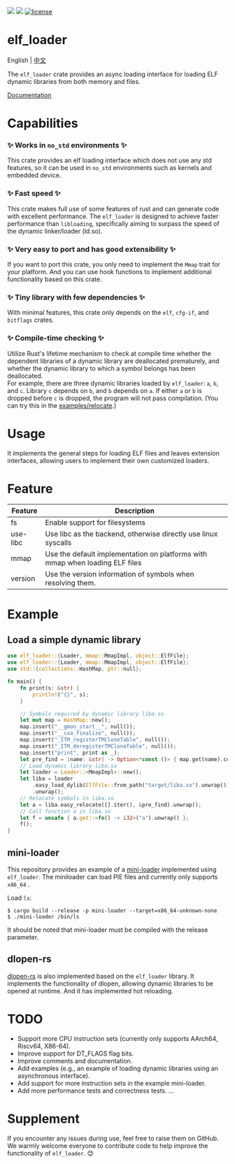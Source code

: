 [![](https://img.shields.io/crates/v/elf_loader.svg)](https://crates.io/crates/elf_loader)
[![](https://img.shields.io/crates/d/elf_loader.svg)](https://crates.io/crates/elf_loader)
[![license](https://img.shields.io/crates/l/elf_loader.svg)](https://crates.io/crates/elf_loader)
# elf_loader

English | [中文](README_zh.md)  

The `elf_loader` crate provides an async loading interface for loading ELF dynamic libraries from both memory and files.

[Documentation](https://docs.rs/elf_loader/)
# Capabilities
### ✨ Works in `no_std` environments ✨
This crate provides an elf loading interface which does not use any std
features, so it can be used in `no_std` environments such as kernels and embedded device.

### ✨ Fast speed ✨
This crate makes full use of some features of rust and can generate code with excellent performance. The `elf_loader` is designed to achieve faster performance than `libloading`, specifically aiming to surpass the speed of the dynamic linker/loader (ld.so).

### ✨ Very easy to port and has good extensibility ✨
If you want to port this crate, you only need to implement the `Mmap` trait for your platform. And you can use hook functions to implement additional functionality based on this crate.

### ✨ Tiny library with few dependencies ✨
With minimal features, this crate only depends on the `elf`, `cfg-if`, and `bitflags` crates.

### ✨ Compile-time checking ✨
Utilize Rust's lifetime mechanism to check at compile time whether the dependent libraries of a dynamic library are deallocated prematurely, and whether the dynamic library to which a symbol belongs has been deallocated.   
For example, there are three dynamic libraries loaded by `elf_loader`: `a`, `b`, and `c`. Library `c` depends on `b`, and `b` depends on `a`. If either `a` or `b` is dropped before `c` is dropped, the program will not pass compilation. (You can try this in the [examples/relocate](https://github.com/weizhiao/elf_loader/blob/main/examples/relocate.rs).)

# Usage
It implements the general steps for loading ELF files and leaves extension interfaces, allowing users to implement their own customized loaders.

# Feature

| Feature      |  Description  |
| --------- | ----------------- |
| fs        |  Enable support for filesystems      						|
| use-libc  |  Use libc as the backend, otherwise directly use linux syscalls		|
| mmap      |  Use the default implementation on platforms with mmap when loading ELF files| 
| version   |  Use the version information of symbols when resolving them.     |

# Example
## Load a simple dynamic library
```rust
use elf_loader::{Loader, mmap::MmapImpl, object::ElfFile};
use elf_loader::{Loader, mmap::MmapImpl, object::ElfFile};
use std::{collections::HashMap, ptr::null};

fn main() {
    fn print(s: &str) {
        println!("{}", s);
    }

	// Symbols required by dynamic library liba.so
    let mut map = HashMap::new();
    map.insert("__gmon_start__", null());
    map.insert("__cxa_finalize", null());
    map.insert("_ITM_registerTMCloneTable", null());
    map.insert("_ITM_deregisterTMCloneTable", null());
    map.insert("print", print as _);
    let pre_find = |name: &str| -> Option<*const ()> { map.get(name).copied() };
	// Load dynamic library liba.so 
	let loader = Loader::<MmapImpl>::new();
    let liba = loader
        .easy_load_dylib(ElfFile::from_path("target/liba.so").unwrap())
        .unwrap();
	// Relocate symbols in liba.so
    let a = liba.easy_relocate([].iter(), &pre_find).unwrap();
	// Call function a in liba.so
    let f = unsafe { a.get::<fn() -> i32>("a").unwrap() };
    f();
}
```

## mini-loader
This repository provides an example of a [mini-loader](https://github.com/weizhiao/elf_loader/tree/main/mini-loader) implemented using `elf_loader`. The miniloader can load PIE files and currently only supports `x86_64` .

Load `ls`:

```shell
$ cargo build --release -p mini-loader --target=x86_64-unknown-none
$ ./mini-loader /bin/ls
``` 
It should be noted that mini-loader must be compiled with the release parameter.
## dlopen-rs
[dlopen-rs](https://crates.io/crates/dlopen-rs) is also implemented based on the `elf_loader` library. It implements the functionality of dlopen, allowing dynamic libraries to be opened at runtime. And it has implemented hot reloading.

# TODO
* Support more CPU instruction sets (currently only supports AArch64, Riscv64, X86-64).
* Improve support for DT_FLAGS flag bits.
* Improve comments and documentation.
* Add examples (e.g., an example of loading dynamic libraries using an asynchronous interface).
* Add support for more instruction sets in the example mini-loader.
* Add more performance tests and correctness tests.
...

# Supplement
If you encounter any issues during use, feel free to raise them on GitHub. We warmly welcome everyone to contribute code to help improve the functionality of `elf_loader`. 😊